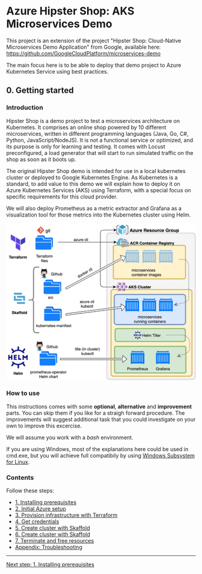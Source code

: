 # Azure Hipster Shop: AKS Microservices Demo

This project is an extension of the project "Hipster Shop: Cloud-Native Microservices Demo Application" from Google, available here: https://github.com/GoogleCloudPlatform/microservices-demo

The main focus here is to be able to deploy that demo project to Azure Kubernetes Service using best practices.

## 0. Getting started

### Introduction

Hipster Shop is a demo project to test a microservices architecture on Kubernetes. It comprises an online shop powered by 10 different microservices, written in different programming languages (Java, Go, C#, Python, JavaScript/NodeJS). It is not a functional service or optimized, and its purpose is only for learning and testing. It comes with Locust preconfigured, a load generator that will start to run simulated traffic on the shop as soon as it boots up. 

The original Hipster Shop demo is intended for use in a local kubernetes cluster or deployed to Google Kubernetes Engine. As Kubernetes is a standard, to add value to this demo we will explain how to deploy it on Azure Kubernetes Services (AKS) using Terraform, with a special focus on specific requirements for this cloud provider.

We will also deploy Prometheus as a metric extractor and Grafana as a visualization tool for those metrics into the Kubernetes cluster using Helm.

![general_diagram](./docs/img/general_diagram.jpg)

### How to use

This instructions comes with some __optional__, __alternative__ and __improvement__ parts. You can skip them if you like for a straigh forward procedure. The improvements will suggest additional task that you could investigate on your own to improve this excercise.

We will assume you work with a *bash* environment. 

If you are using Windows, most of the explanations here could be used in cmd.exe, but you will achieve full compatibily by using [Windows Subsystem for Linux](https://docs.microsoft.com/en-us/windows/wsl/install-win10).

### Contents

Follow these steps:

* [1. Installing prerequisites](./docs/01_prerequisites.md)
* [2. Initial Azure setup](./docs/02_setup_az_sp.md)
* [3. Provision infrastructure with Terraform](./docs/03_infra_terraform.md)
* [4. Get credentials](./docs/04_get_credentials.md)
* [5. Create cluster with Skaffold](./docs/05_cluster_skaffold.md)
* [6. Create cluster with Skaffold](./docs/06_helm.md)
* [7. Terminate and free resources](./docs/98_free_resources.md)
* [Appendix: Troubleshooting](./docs/99_troubleshooting.md)

---
[Next step: 1. Installing prerequisites](./doc/01_prerequisites.md)  
